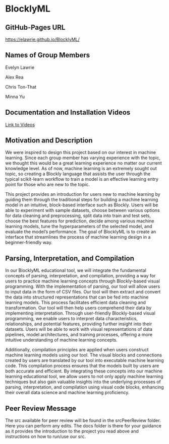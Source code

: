 # BlocklyML

## GitHub-Pages URL
https://elawrie.github.io/BlocklyML/

## Names of Group Members
Evelyn Lawrie

Alex Rea

Chris Ton-That

Minna Yu

## Documentation and Installation Videos

[Link to Videos](https://drive.google.com/drive/folders/1ssnjtdZSFEEJweo56iVGAWUL2j4-6QJ8?usp=sharing)

## Motivation and Description

We were inspired to design this project based on our interest in machine learning. Since each group member has varying experience with the topic, we thought this would be a great learning experience no matter our current knowledge level. As of now, machine learning is an extremely sought out topic, so creating a Blockly language that assists the user through the typical scikit-learn workflow to train a model is an effective learning entry point for those who are new to the topic.

This project provides an introduction for users new to machine learning by guiding them through the traditional steps for building a machine learning model in an intuitive, block-based interface such as Blockly. Users will be able to experiment with sample datasets, choose between various options for data cleaning and preprocessing, split data into train and test sets, choose the best features for prediction, decide among various machine learning models, tune the hyperparameters of the selected model, and evaluate the model’s performance. The goal of BlocklyML is to create an interface that streamlines the process of machine learning design in a beginner-friendly way. 

## Parsing, Interpretation, and Compilation

In our BlocklyML educational tool, we will integrate the fundamental concepts of parsing, interpretation, and compilation, providing a way for users to practice machine learning concepts through Blockly-based visual programming. With the implementation of parsing, our tool will allow users to input data in the form of CSV files. Our tool will then extract and convert the data into structured representations that can be fed into machine learning models. This process facilitates efficient data cleaning and transformation. Our tool will then help users comprehend their data by implementing interpretation. Through user-friendly Blockly-based visual programming, we enable users to interpret data characteristics, relationships, and potential features, providing further insight into their datasets. Users will be able to work with visual representations of data pipelines, model architectures, and training processes, offering a more intuitive understanding of machine learning concepts.

Additionally, compilation principles are applied when users construct machine learning models using our tool. The visual blocks and connections created by users are translated by our tool into executable machine learning code. This compilation process ensures that the models built by users are both accurate and efficient. By integrating these concepts into our machine learning educational tool, we allow users to not only apply machine learning techniques but also gain valuable insights into the underlying processes of parsing, interpretation, and compilation using visual code blocks, enhancing their overall data science and machine learning proficiency.

## Peer Review Message

The src available for peer review will be found in the srcPeerReview folder. Here you can perform any edits. The docs folder is there for your guidance as it provides the introduction to the project you read above and instructions on how to run/use our src.
